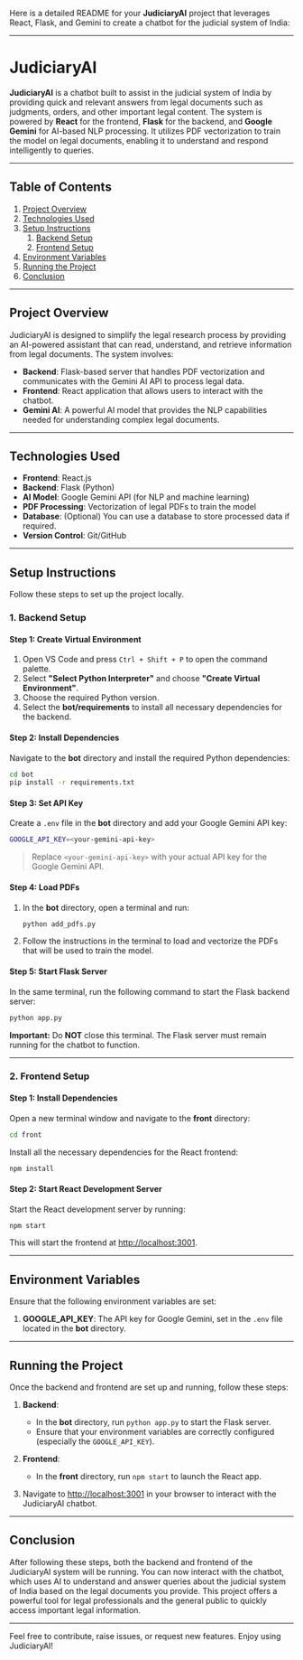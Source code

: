 Here is a detailed README for your **JudiciaryAI** project that leverages React, Flask, and Gemini to create a chatbot for the judicial system of India:

---

# JudiciaryAI

**JudiciaryAI** is a chatbot built to assist in the judicial system of India by providing quick and relevant answers from legal documents such as judgments, orders, and other important legal content. The system is powered by **React** for the frontend, **Flask** for the backend, and **Google Gemini** for AI-based NLP processing. It utilizes PDF vectorization to train the model on legal documents, enabling it to understand and respond intelligently to queries.

---

## Table of Contents

1. [Project Overview](#project-overview)
2. [Technologies Used](#technologies-used)
3. [Setup Instructions](#setup-instructions)
    1. [Backend Setup](#backend-setup)
    2. [Frontend Setup](#frontend-setup)
4. [Environment Variables](#environment-variables)
5. [Running the Project](#running-the-project)
6. [Conclusion](#conclusion)

---

## Project Overview

JudiciaryAI is designed to simplify the legal research process by providing an AI-powered assistant that can read, understand, and retrieve information from legal documents. The system involves:

- **Backend**: Flask-based server that handles PDF vectorization and communicates with the Gemini AI API to process legal data.
- **Frontend**: React application that allows users to interact with the chatbot.
- **Gemini AI**: A powerful AI model that provides the NLP capabilities needed for understanding complex legal documents.

---

## Technologies Used

- **Frontend**: React.js
- **Backend**: Flask (Python)
- **AI Model**: Google Gemini API (for NLP and machine learning)
- **PDF Processing**: Vectorization of legal PDFs to train the model
- **Database**: (Optional) You can use a database to store processed data if required.
- **Version Control**: Git/GitHub

---

## Setup Instructions

Follow these steps to set up the project locally.

### 1. Backend Setup

#### Step 1: Create Virtual Environment

1. Open VS Code and press `Ctrl + Shift + P` to open the command palette.
2. Select **"Select Python Interpreter"** and choose **"Create Virtual Environment"**.
3. Choose the required Python version.
4. Select the **bot/requirements** to install all necessary dependencies for the backend.

#### Step 2: Install Dependencies

Navigate to the **bot** directory and install the required Python dependencies:

```bash
cd bot
pip install -r requirements.txt
```

#### Step 3: Set API Key

Create a `.env` file in the **bot** directory and add your Google Gemini API key:

```bash
GOOGLE_API_KEY=<your-gemini-api-key>
```

> Replace `<your-gemini-api-key>` with your actual API key for the Google Gemini API.

#### Step 4: Load PDFs

1. In the **bot** directory, open a terminal and run:

   ```bash
   python add_pdfs.py
   ```

2. Follow the instructions in the terminal to load and vectorize the PDFs that will be used to train the model.

#### Step 5: Start Flask Server

In the same terminal, run the following command to start the Flask backend server:

```bash
python app.py
```

**Important:** Do **NOT** close this terminal. The Flask server must remain running for the chatbot to function.

---

### 2. Frontend Setup

#### Step 1: Install Dependencies

Open a new terminal window and navigate to the **front** directory:

```bash
cd front
```

Install all the necessary dependencies for the React frontend:

```bash
npm install
```

#### Step 2: Start React Development Server

Start the React development server by running:

```bash
npm start
```

This will start the frontend at [http://localhost:3001](http://localhost:3001).

---

## Environment Variables

Ensure that the following environment variables are set:

1. **GOOGLE_API_KEY**: The API key for Google Gemini, set in the `.env` file located in the **bot** directory.

---

## Running the Project

Once the backend and frontend are set up and running, follow these steps:

1. **Backend**:
   - In the **bot** directory, run `python app.py` to start the Flask server.
   - Ensure that your environment variables are correctly configured (especially the `GOOGLE_API_KEY`).

2. **Frontend**:
   - In the **front** directory, run `npm start` to launch the React app.

3. Navigate to [http://localhost:3001](http://localhost:3001) in your browser to interact with the JudiciaryAI chatbot.

---

## Conclusion

After following these steps, both the backend and frontend of the JudiciaryAI system will be running. You can now interact with the chatbot, which uses AI to understand and answer queries about the judicial system of India based on the legal documents you provide. This project offers a powerful tool for legal professionals and the general public to quickly access important legal information.

---

Feel free to contribute, raise issues, or request new features. Enjoy using JudiciaryAI!

